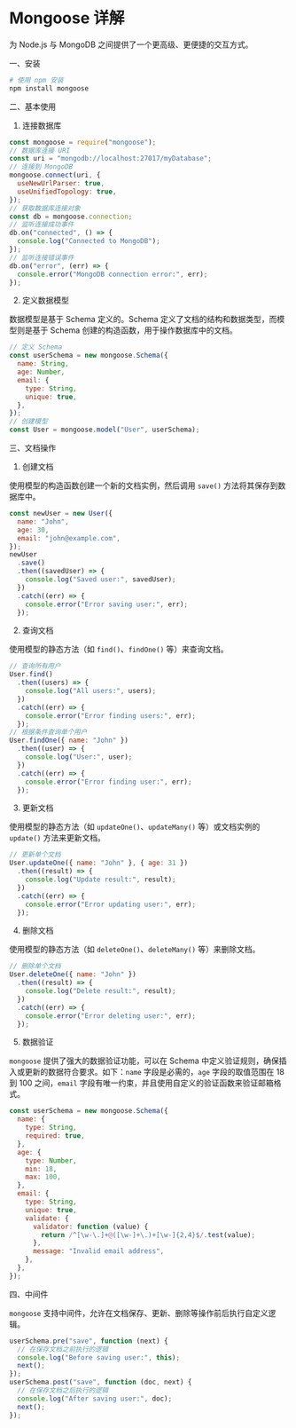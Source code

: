 # Mongoose 详解

为 Node.js 与 MongoDB 之间提供了一个更高级、更便捷的交互方式。

一、安装

```bash
# 使用 npm 安装
npm install mongoose
```

二、基本使用

1. 连接数据库

```javascript
const mongoose = require("mongoose");
// 数据库连接 URI
const uri = "mongodb://localhost:27017/myDatabase";
// 连接到 MongoDB
mongoose.connect(uri, {
  useNewUrlParser: true,
  useUnifiedTopology: true,
});
// 获取数据库连接对象
const db = mongoose.connection;
// 监听连接成功事件
db.on("connected", () => {
  console.log("Connected to MongoDB");
});
// 监听连接错误事件
db.on("error", (err) => {
  console.error("MongoDB connection error:", err);
});
```

2. 定义数据模型

数据模型是基于 Schema 定义的。Schema 定义了文档的结构和数据类型，而模型则是基于 Schema 创建的构造函数，用于操作数据库中的文档。

```javascript
// 定义 Schema
const userSchema = new mongoose.Schema({
  name: String,
  age: Number,
  email: {
    type: String,
    unique: true,
  },
});
// 创建模型
const User = mongoose.model("User", userSchema);
```

三、文档操作

1. 创建文档

使用模型的构造函数创建一个新的文档实例，然后调用 `save()` 方法将其保存到数据库中。

```javascript
const newUser = new User({
  name: "John",
  age: 30,
  email: "john@example.com",
});
newUser
  .save()
  .then((savedUser) => {
    console.log("Saved user:", savedUser);
  })
  .catch((err) => {
    console.error("Error saving user:", err);
  });
```

2. 查询文档

使用模型的静态方法（如 `find()`、`findOne()` 等）来查询文档。

```javascript
// 查询所有用户
User.find()
  .then((users) => {
    console.log("All users:", users);
  })
  .catch((err) => {
    console.error("Error finding users:", err);
  });
// 根据条件查询单个用户
User.findOne({ name: "John" })
  .then((user) => {
    console.log("User:", user);
  })
  .catch((err) => {
    console.error("Error finding user:", err);
  });
```

3. 更新文档

使用模型的静态方法（如 `updateOne()`、`updateMany()` 等）或文档实例的 `update()` 方法来更新文档。

```javascript
// 更新单个文档
User.updateOne({ name: "John" }, { age: 31 })
  .then((result) => {
    console.log("Update result:", result);
  })
  .catch((err) => {
    console.error("Error updating user:", err);
  });
```

4. 删除文档

使用模型的静态方法（如 `deleteOne()`、`deleteMany()` 等）来删除文档。

```javascript
// 删除单个文档
User.deleteOne({ name: "John" })
  .then((result) => {
    console.log("Delete result:", result);
  })
  .catch((err) => {
    console.error("Error deleting user:", err);
  });
```

5. 数据验证

`mongoose` 提供了强大的数据验证功能，可以在 Schema 中定义验证规则，确保插入或更新的数据符合要求。如下：`name` 字段是必需的，`age` 字段的取值范围在 18 到 100 之间，`email` 字段有唯一约束，并且使用自定义的验证函数来验证邮箱格式。

```javascript
const userSchema = new mongoose.Schema({
  name: {
    type: String,
    required: true,
  },
  age: {
    type: Number,
    min: 18,
    max: 100,
  },
  email: {
    type: String,
    unique: true,
    validate: {
      validator: function (value) {
        return /^[\w-\.]+@([\w-]+\.)+[\w-]{2,4}$/.test(value);
      },
      message: "Invalid email address",
    },
  },
});
```

四、中间件

`mongoose` 支持中间件，允许在文档保存、更新、删除等操作前后执行自定义逻辑。

```javascript
userSchema.pre("save", function (next) {
  // 在保存文档之前执行的逻辑
  console.log("Before saving user:", this);
  next();
});
userSchema.post("save", function (doc, next) {
  // 在保存文档之后执行的逻辑
  console.log("After saving user:", doc);
  next();
});
```

